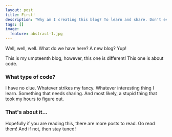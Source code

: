 ```yaml
---
layout: post
title: First!
description: "Why am I creating this blog? To learn and share. Don't even read this post, you already know what is in it now."
tags: []
image:
  feature: abstract-1.jpg
---
```


Well, well, well. What do we have here? A new blog? Yup!

This is my umpteenth blog, however, this one is different! This one is about code. 

### What type of code?

I have no clue. Whatever strikes my fancy. Whatever interesting thing I learn. Something that needs sharing. And most likely, a stupid thing that took my hours to figure out.

### That's about it...

Hopefully if you are reading this, there are more posts to read. Go read them! And if not, then stay tuned!